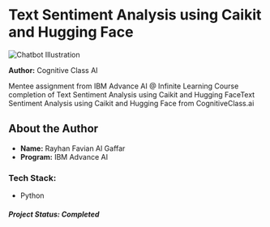 # Text Sentiment Analysis using Caikit and Hugging Face

![Chatbot Illustration](https://img.hotimg.com/IBMSkillsNetwork-GPXX0TGVEN-Certificate-_-Cognitive-Class_page-0001.jpeg)

**Author:** Cognitive Class AI

Mentee assignment from IBM Advance AI @ Infinite Learning Course completion of Text Sentiment Analysis using Caikit and Hugging FaceText Sentiment Analysis using Caikit and Hugging Face from CognitiveClass.ai

## About the Author
- **Name:** Rayhan Favian Al Gaffar
- **Program:** IBM Advance AI

### Tech Stack:
- Python


##### Project Status: Completed
